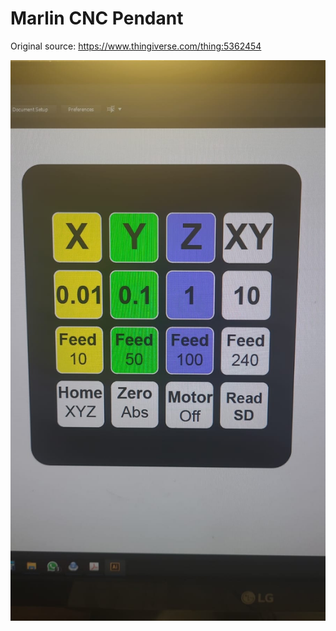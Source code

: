 # Marlin CNC Pendant
Original source: https://www.thingiverse.com/thing:5362454 


![ALT TEXT](https://github.com/dumitrugrl/cnc_01/blob/main/keypad01.jpg)
